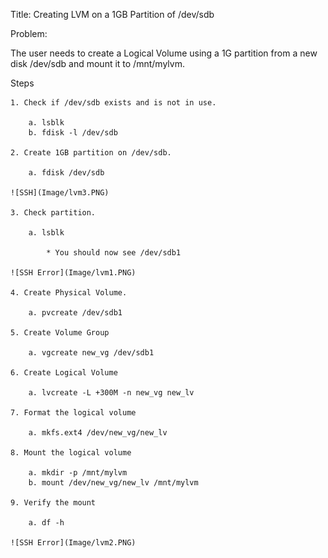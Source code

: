 Title: Creating LVM on a 1GB Partition of /dev/sdb

Problem:

The user needs to create a Logical Volume using a 1G partition from a new disk /dev/sdb and mount it to /mnt/mylvm.

Steps

	1. Check if /dev/sdb exists and is not in use.

		a. lsblk
		b. fdisk -l /dev/sdb
	
	2. Create 1GB partition on /dev/sdb.

		a. fdisk /dev/sdb
	
	![SSH](Image/lvm3.PNG)

	3. Check partition.
	
		a. lsblk
		
			* You should now see /dev/sdb1
	
	![SSH Error](Image/lvm1.PNG)

	4. Create Physical Volume.
	
		a. pvcreate /dev/sdb1
	
	5. Create Volume Group

		a. vgcreate new_vg /dev/sdb1 
	
	6. Create Logical Volume

		a. lvcreate -L +300M -n new_vg new_lv 

	7. Format the logical volume

		a. mkfs.ext4 /dev/new_vg/new_lv
	
	8. Mount the logical volume

		a. mkdir -p /mnt/mylvm
		b. mount /dev/new_vg/new_lv /mnt/mylvm
	
	9. Verify the mount

		a. df -h

	![SSH Error](Image/lvm2.PNG)
